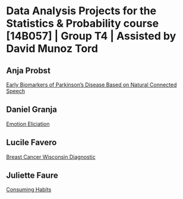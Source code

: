 # Data Analysis Projects for the Statistics & Probability course [14B057] | Group T4 | Assisted by David Munoz Tord


## Anja Probst
[Early Biomarkers of Parkinson’s Disease Based on Natural Connected Speech](https://munoztd0.github.io/DAP_2021/ANJA/draft/dap_report_anja_probst.pdf) 


## Daniel Granja
[Emotion Eliciation](https://munoztd0.github.io/DAP_2021/DANIEL/DAP_v4-1-22)


## Lucile Favero
[Breast Cancer Wisconsin Diagnostic](https://munoztd0.github.io/DAP_2021/LUCILE/DAP_Lucile)


## Juliette Faure
[Consuming Habits ](https://munoztd0.github.io/DAP_2021/JULIETTE/Marketing_analysis_Markdown)
